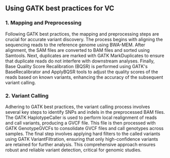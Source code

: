 ## Using GATK best practices for VC

### 1. Mapping and Preprocessing
Following GATK best practices, the mapping and preprocessing steps are crucial for accurate variant discovery. The process begins with aligning the sequencing reads to the reference genome using BWA-MEM. After alignment, the SAM files are converted to BAM files and sorted using Samtools. Next, duplicates are marked with GATK MarkDuplicates to ensure that duplicate reads do not interfere with downstream analyses. Finally, Base Quality Score Recalibration (BQSR) is performed using GATK's BaseRecalibrator and ApplyBQSR tools to adjust the quality scores of the reads based on known variants, enhancing the accuracy of the subsequent variant calling.

### 2. Variant Calling
Adhering to GATK best practices, the variant calling process involves several key steps to identify SNPs and indels in the preprocessed BAM files. The GATK HaplotypeCaller is used to perform local realignment of reads and call variants, producing a GVCF file. This file is then processed with GATK GenotypeGVCFs to consolidate GVCF files and call genotypes across samples. The final step involves applying hard filters to the called variants using GATK VariantFiltration, ensuring that only high-confidence variants are retained for further analysis. This comprehensive approach ensures robust and reliable variant detection, critical for genomic studies.
